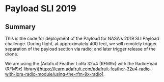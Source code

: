 # Payload SLI 2019

## Summary
This is the code for deployment of the Payload for NASA's 2019 SLI Payload challenge. During flight, at approximately 400 feet, we will remotely trigger separation of the payload section via radio; and later trigger release of the drone. 

We are using the (Adafruit Feather LoRa 32u4 (RFM9x) with the RadioHead (RFM9x) library)[https://learn.adafruit.com/adafruit-feather-32u4-radio-with-lora-radio-module/using-the-rfm-9x-radio]. 
